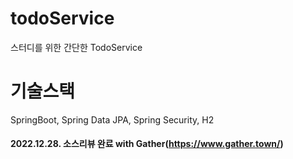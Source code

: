 # todoService
스터디를 위한 간단한 TodoService

# 기술스택
SpringBoot, Spring Data JPA, Spring Security, H2

#### 2022.12.28. 소스리뷰 완료 with Gather(https://www.gather.town/)

